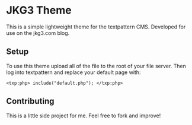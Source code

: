 JKG3 Theme
=============

This is a simple lightweight theme for the textpattern CMS. Developed for use on the jkg3.com blog. 

Setup
-------

To use this theme upload all of the file to the root of your file server. Then log into textpattern and replace your default page with:

	<txp:php> include("default.php"); </txp:php>
	

Contributing
------------

This is a little side project for me. Feel free to fork and improve!